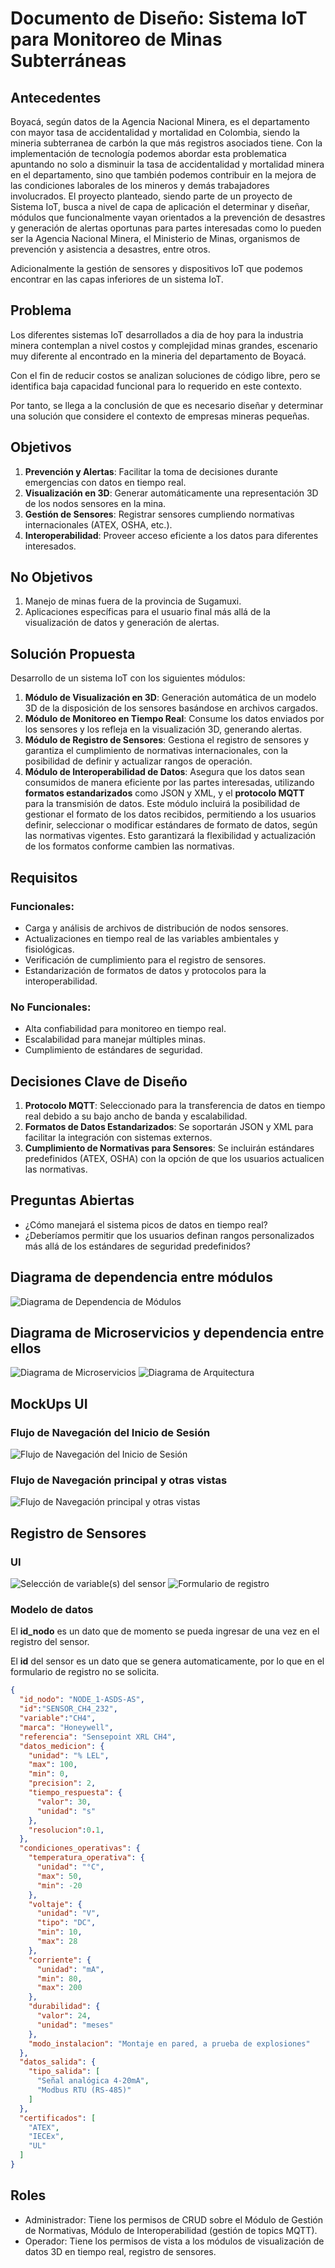 # **Documento de Diseño: Sistema IoT para Monitoreo de Minas Subterráneas**

## **Antecedentes**
Boyacá, según datos de la Agencia Nacional Minera, es el departamento con mayor tasa de accidentalidad y mortalidad en Colombia, siendo la mineria subterranea de carbón la que más registros asociados tiene. Con la implementación de tecnología podemos abordar esta problematica apuntando no solo a disminuir la tasa de accidentalidad y mortalidad minera en el departamento, sino que también podemos contribuir en la mejora de las condiciones laborales de los mineros y demás trabajadores involucrados. 
El proyecto planteado, siendo parte de un proyecto de Sistema IoT, busca a nivel de capa de aplicación el determinar y diseñar, módulos que funcionalmente vayan orientados a la prevención de desastres y generación de alertas oportunas para partes interesadas como lo pueden ser la Agencia Nacional Minera, el Ministerio de Minas, organismos de prevención y asistencia a desastres, entre otros. 

Adicionalmente la gestión de sensores y dispositivos IoT que podemos encontrar en las capas inferiores de un sistema IoT.

## **Problema**
Los diferentes sistemas IoT desarrollados a dia de hoy para la industria minera contemplan a nivel costos y complejidad minas grandes, escenario muy diferente al encontrado en la mineria del departamento de Boyacá.

Con el fin de reducir costos se analizan soluciones de código libre, pero se identifica baja capacidad funcional para lo requerido en este contexto.

Por tanto, se llega a la conclusión de que es necesario diseñar y determinar una solución que considere el contexto de empresas mineras pequeñas.

## **Objetivos**
1. **Prevención y Alertas**: Facilitar la toma de decisiones durante emergencias con datos en tiempo real.
2. **Visualización en 3D**: Generar automáticamente una representación 3D de los nodos sensores en la mina.
3. **Gestión de Sensores**: Registrar sensores cumpliendo normativas internacionales (ATEX, OSHA, etc.).
4. **Interoperabilidad**: Proveer acceso eficiente a los datos para diferentes interesados.

## **No Objetivos**
1. Manejo de minas fuera de la provincia de Sugamuxi.
2. Aplicaciones específicas para el usuario final más allá de la visualización de datos y generación de alertas.

## **Solución Propuesta**
Desarrollo de un sistema IoT con los siguientes módulos:

1. **Módulo de Visualización en 3D**: Generación automática de un modelo 3D de la disposición de los sensores basándose en archivos cargados.
2. **Módulo de Monitoreo en Tiempo Real**: Consume los datos enviados por los sensores y los refleja en la visualización 3D, generando alertas.
3. **Módulo de Registro de Sensores**: Gestiona el registro de sensores y garantiza el cumplimiento de normativas internacionales, con la posibilidad de definir y actualizar rangos de operación.
4. **Módulo de Interoperabilidad de Datos**: Asegura que los datos sean consumidos de manera eficiente por las partes interesadas, utilizando **formatos estandarizados** como JSON y XML, y el **protocolo MQTT** para la transmisión de datos. Este módulo incluirá la posibilidad de gestionar el formato de los datos recibidos, permitiendo a los usuarios definir, seleccionar o modificar estándares de formato de datos, según las normativas vigentes. Esto garantizará la flexibilidad y actualización de los formatos conforme cambien las normativas.

## **Requisitos**
### Funcionales:
- Carga y análisis de archivos de distribución de nodos sensores.
- Actualizaciones en tiempo real de las variables ambientales y fisiológicas.
- Verificación de cumplimiento para el registro de sensores.
- Estandarización de formatos de datos y protocolos para la interoperabilidad.

### No Funcionales:
- Alta confiabilidad para monitoreo en tiempo real.
- Escalabilidad para manejar múltiples minas.
- Cumplimiento de estándares de seguridad.

## **Decisiones Clave de Diseño**
1. **Protocolo MQTT**: Seleccionado para la transferencia de datos en tiempo real debido a su bajo ancho de banda y escalabilidad.
2. **Formatos de Datos Estandarizados**: Se soportarán JSON y XML para facilitar la integración con sistemas externos.
3. **Cumplimiento de Normativas para Sensores**: Se incluirán estándares predefinidos (ATEX, OSHA) con la opción de que los usuarios actualicen las normativas.

## **Preguntas Abiertas**
- ¿Cómo manejará el sistema picos de datos en tiempo real?
- ¿Deberíamos permitir que los usuarios definan rangos personalizados más allá de los estándares de seguridad predefinidos?

## Diagrama de dependencia entre módulos
![Diagrama de Dependencia de Módulos](./imgs/diagrama_dependencia_modulos.png)
## Diagrama de Microservicios y dependencia entre ellos
![Diagrama de Microservicios](./imgs/diagrama_modulos_a_microservicios.png)
![Diagrama de Arquitectura](./imgs/arquitectura_1.svg)
## MockUps UI
### Flujo de Navegación del Inicio de Sesión
![Flujo de Navegación del Inicio de Sesión](./imgs/1_ui.svg)
### Flujo de Navegación principal y otras vistas
![Flujo de Navegación principal y otras vistas](./imgs/2_ui.svg)
## Registro de Sensores
### UI
![Selección de variable(s) del sensor](./imgs/ui_registro_sensores_part_1.png)
![Formulario de registro](./imgs/ui_registro_sensores_part_2.png)
### Modelo de datos
El **id_nodo** es un dato que de momento se pueda ingresar de una vez en el registro del sensor. 

El **id** del sensor es un dato que se genera automaticamente, por lo que en el formulario de registro no se solicita.
```json
{
  "id_nodo": "NODE_1-ASDS-AS",
  "id":"SENSOR_CH4_232",
  "variable":"CH4",
  "marca": "Honeywell",
  "referencia": "Sensepoint XRL CH4",
  "datos_medicion": {
	"unidad": "% LEL",
    "max": 100,
    "min": 0,
    "precision": 2,
    "tiempo_respuesta": {
      "valor": 30,
      "unidad": "s"
    },
    "resolucion":0.1,
  },
  "condiciones_operativas": {
    "temperatura_operativa": {
      "unidad": "°C",
      "max": 50,
      "min": -20
    },
    "voltaje": {
      "unidad": "V",
      "tipo": "DC",
      "min": 10,
      "max": 28
    },
    "corriente": {
      "unidad": "mA",
      "min": 80,
      "max": 200
    },
    "durabilidad": {
      "valor": 24,
      "unidad": "meses"
    },
    "modo_instalacion": "Montaje en pared, a prueba de explosiones"
  },
  "datos_salida": {
    "tipo_salida": [
      "Señal analógica 4-20mA",
      "Modbus RTU (RS-485)"
    ]
  },
  "certificados": [
    "ATEX",
    "IECEx",
    "UL"
  ]
}


```

## Roles
- Administrador: Tiene los permisos de CRUD sobre el Módulo de Gestión de Normativas, Módulo de Interoperabilidad (gestión de topics MQTT).
- Operador: Tiene los permisos de vista a los módulos de visualización de datos 3D en tiempo real, registro de sensores.